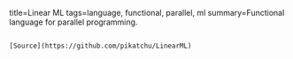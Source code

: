 title=Linear ML
tags=language, functional, parallel, ml
summary=Functional language for parallel programming.
~~~~~~

[Source](https://github.com/pikatchu/LinearML)
